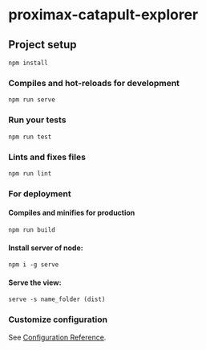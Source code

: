 # proximax-catapult-explorer

## Project setup
```
npm install
```

### Compiles and hot-reloads for development
```
npm run serve
```


### Run your tests
```
npm run test
```

### Lints and fixes files
```
npm run lint
```

### For deployment

#### Compiles and minifies for production
```
npm run build
```

#### Install server of node:
```
npm i -g serve
```

#### Serve the view:
```
serve -s name_folder (dist)
```



### Customize configuration
See [Configuration Reference](https://cli.vuejs.org/config/).
